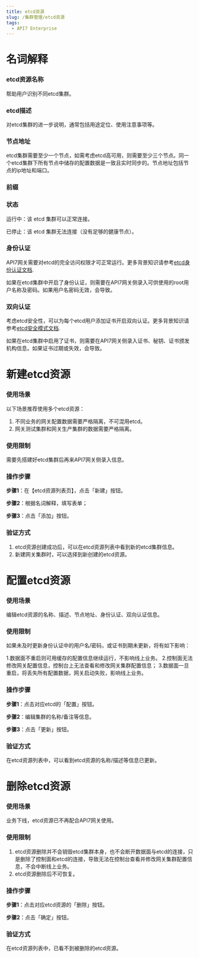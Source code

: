```yaml
---
title: etcd资源
slug: /集群管理/etcd资源
tags:
  - API7 Enterprise
---
```


# 名词解释

### etcd资源名称
帮助用户识别不同etcd集群。

### etcd描述
对etcd集群的进一步说明，通常包括用途定位、使用注意事项等。

### 节点地址
etcd集群需要至少一个节点，如需考虑etcd高可用，则需要至少三个节点。同一个etcd集群下所有节点中储存的配置数据是一致且实时同步的。节点地址包括节点的ip地址和端口。

### 前缀

### 状态
运行中：该 etcd 集群可以正常连接。

已停止：该 etcd 集群无法连接（没有足够的健康节点）。

### 身份认证
API7网关需要对etcd的完全访问权限才可正常运行。更多背景知识请参考[etcd身份认证文档](https://etcd.io/docs/v2.3/authentication/).

如果在etcd集群中开启了身份认证，则需要在API7网关侧录入可供使用的root用户名称及密码。如果用户名密码无效，会导致。

### 双向认证
考虑etcd安全性，可以为每个etcd用户添加证书开启双向认证。更多背景知识请参考[etcd安全模式文档](https://etcd.io/docs/v3.2/op-guide/security/).

如果在etcd集群中启用了证书，则需要在API7网关侧录入证书、秘钥、证书颁发机构信息。如果证书过期或失效，会导致。

# 新建etcd资源
### 使用场景
以下场景推荐使用多个etcd资源：
1. 不同业务的网关配置数据需要严格隔离，不可混用etcd。
2. 网关测试集群和网关生产集群的数据需要严格隔离。

### 使用限制
需要先搭建好etcd集群后再来API7网关侧录入信息。

### 操作步骤
**步骤1**：在【etcd资源列表页】，点击「新建」按钮。

**步骤2**：根据名词解释，填写表单；

**步骤3**：点击「添加」按钮。

### 验证方式
1. etcd资源创建成功后，可以在etcd资源列表中看到新的etcd集群信息。
2. 新建网关集群时，可以选择到新创建的etcd资源。

# 配置etcd资源
### 使用场景
编辑etcd资源的名称、描述、节点地址、身份认证、双向认证信息。
### 使用限制
如果未及时更新身份认证中的用户名/密码，或证书到期未更新，将有如下影响：

1.数据面不重启则可用缓存的配置信息继续运行，不影响线上业务。
2.控制面无法修改网关配置信息，控制台上无法查看和修改网关集群配置信息；
3.数据面一旦重启，将丢失所有配置数据，网关启动失败，影响线上业务。
### 操作步骤

**步骤1**：点击对应etcd的「配置」按钮。

**步骤2**：编辑集群的名称/备注等信息。

**步骤3**：点击「更新」按钮。

### 验证方式
在etcd资源列表中，可以看到etcd资源的名称/描述等信息已更新。

# 删除etcd资源
### 使用场景
业务下线，etcd资源已不再配合API7网关使用。
### 使用限制
1. etcd资源删除并不会销毁etcd集群本身，也不会断开数据面与etcd的连接，只是删除了控制面和etcd的连接，导致无法在控制台查看并修改网关集群配置信息，不会中断线上业务。
2. etcd资源删除后不可恢复。
### 操作步骤

**步骤1**：点击对应etcd资源的「删除」按钮。

**步骤2**：点击「确定」按钮。
### 验证方式
在etcd资源列表中，已看不到被删除的etcd资源。
